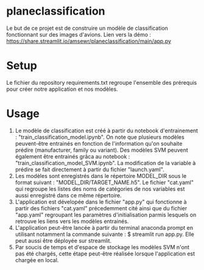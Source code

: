 # planeclassification

Le but de ce projet est de construire un modèle de classification fonctionnant sur des images d'avions. Lien vers la démo : https://share.streamlit.io/amsewr/planeclassification/main/app.py

# Setup 

Le fichier du repository requirements.txt regroupe l'ensemble des prérequis pour créer notre application et nos modèles. 

# Usage 

1) Le modèle de classification est créé à partir du notebook d'entrainement : "train_classification_model.ipynb".
   On note que plusieurs modèles peuvent-être entrainés en fonction de l'information qu'on souhaite prédire (manufacturer, family ou variant).
   Des modèles SVM peuvent également être entrainés grâca au notebook : "train_classification_model_SVM.ipynb".
   La modification de la variable à prédire se fait directement à partir du fichier "launch.yaml".
2) Les modèles sont enregistrés dans le répertoire MODEL_DIR sous le format suivant : "MODEL_DIR/TARGET_NAME.h5".
   Le fichier "cat.yaml" qui regroupe les listes des noms de catégories de nos variables est aussi enregistré dans ce même répertoire. 
3) L'application est dévelopée dans le fichier "app.py" qui fonctionne à partir des fichiers "cat.yaml" précedemment cité ainsi que du fichier "app.yaml" regroupant      les paramètres d'initialisation parmis lesquels on retrouve les liens vers les modèles entrainés.
4) L'application peut-être lancée à partir du terminal anaconda prompt en utilisant notamment la commande suivante : 
   $ streamlit run app.py.
   Elle peut aussi être déployée sur streamlit. 
5) Par soucis de temps et d'espace de stockage les modèles SVM n'ont pas été chargés, cette étape peut-être réalisée lorsque l'application est chargée en local. 
